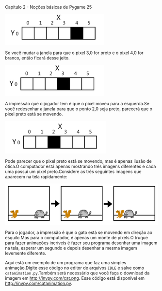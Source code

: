 Capítulo 2 - Noções básicas de Pygame 25

![](imagens/imagem-25-1.png)

Se você mudar a janela para que o pixel 3,0 for preto e o pixel 4,0 for branco, então ficará desse jeito.

![](imagens/imagem-25-2.png)

A impressão que o jogador tem é que o pixel moveu para a esquerda.Se você redesenhar a janela para que o ponto 2,0 seja preto, parecerá que o pixel preto está se movendo.

![](imagens/imagem-25-3.png)

Pode parecer que o pixel preto está se movendo, mas é apenas ilusão de ótica.O computador está apenas mostrando três imagens diferentes e cada uma possui um pixel preto.Considere as três seguintes imagens que aparecem na tela rapidamente:

![](imagens/imagem-25-4.png)

Para o jogador, a impressão é que o gato está se movendo em direção ao esquilo.Mas para o computador, é apenas um monte de pixels.O truque para fazer animações incríveis é fazer seu programa desenhar uma imagem na tela, esperar um segundo e depois desenhar a mesma imagem levemente diferente.

Aqui está um exemplo de um programa que faz uma simples animação.Digite esse código no editor de arquivos `IDLE`  e salve como `catanimation.py`.Também será necessário que você faça o download da imagem em http://invpy.com/cat.png. Esse código está disponível em http://invpy.com/catanimation.py.
